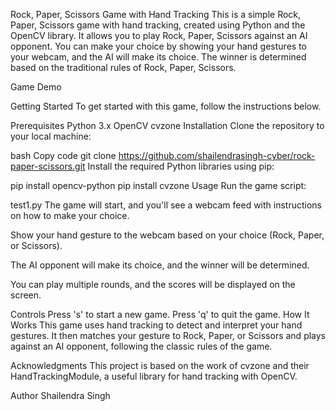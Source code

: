 Rock, Paper, Scissors Game with Hand Tracking
This is a simple Rock, Paper, Scissors game with hand tracking, created using Python and the OpenCV library. It allows you to play Rock, Paper, Scissors against an AI opponent. You can make your choice by showing your hand gestures to your webcam, and the AI will make its choice. The winner is determined based on the traditional rules of Rock, Paper, Scissors.

Game Demo

Getting Started
To get started with this game, follow the instructions below.

Prerequisites
Python 3.x
OpenCV
cvzone
Installation
Clone the repository to your local machine:

bash
Copy code
git clone https://github.com/shailendrasingh-cyber/rock-paper-scissors.git
Install the required Python libraries using pip:

pip install opencv-python
pip install cvzone
Usage
Run the game script:

test1.py
The game will start, and you'll see a webcam feed with instructions on how to make your choice.

Show your hand gesture to the webcam based on your choice (Rock, Paper, or Scissors).

The AI opponent will make its choice, and the winner will be determined.

You can play multiple rounds, and the scores will be displayed on the screen.

Controls
Press 's' to start a new game.
Press 'q' to quit the game.
How It Works
This game uses hand tracking to detect and interpret your hand gestures. It then matches your gesture to Rock, Paper, or Scissors and plays against an AI opponent, following the classic rules of the game.

Acknowledgments
This project is based on the work of cvzone and their HandTrackingModule, a useful library for hand tracking with OpenCV.

Author
Shailendra Singh 
